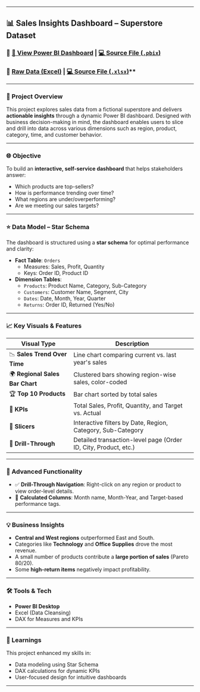 
---

## 📊 Sales Insights Dashboard – Superstore Dataset

### 🔗 [🔎 View Power BI Dashboard](#) | [💻 Source File (`.pbix`)](./SuperStore%20-%20Bi%20Dashboard.pbix)
### 🔗 [Raw Data (Excel)](#) | [💻 Source File (`.xlsx`)](./Sample%20-%20Superstore.xlsx)**
---

### 🌟 Project Overview

This project explores sales data from a fictional superstore and delivers **actionable insights** through a dynamic Power BI dashboard. Designed with business decision-making in mind, the dashboard enables users to slice and drill into data across various dimensions such as region, product, category, time, and customer behavior.

---

### 🌐 Objective

To build an **interactive, self-service dashboard** that helps stakeholders answer:

- Which products are top-sellers?
- How is performance trending over time?
- What regions are under/overperforming?
- Are we meeting our sales targets?

---

### ⭐️ Data Model – Star Schema

The dashboard is structured using a **star schema** for optimal performance and clarity:

- **Fact Table**: `Orders`
  - Measures: Sales, Profit, Quantity
  - Keys: Order ID, Product ID
- **Dimension Tables**:
  - `Products`: Product Name, Category, Sub-Category
  - `Customers`: Customer Name, Segment, City
  - `Dates`: Date, Month, Year, Quarter
  - `Returns`: Order ID, Returned (Yes/No)

---

### 📈 Key Visuals & Features

| Visual Type           | Description |
|------------------------|-------------|
| 📉 **Sales Trend Over Time** | Line chart comparing current vs. last year's sales |
| 🌍 **Regional Sales Bar Chart** | Clustered bars showing region-wise sales, color-coded |
| 🏆 **Top 10 Products** | Bar chart sorted by total sales |
| 🧭 **KPIs** | Total Sales, Profit, Quantity, and Target vs. Actual |
| 🧩 **Slicers** | Interactive filters by Date, Region, Category, Sub-Category |
| 🔎 **Drill-Through** | Detailed transaction-level page (Order ID, City, Product, etc.) |

---

### 🔔 Advanced Functionality

- ✅ **Drill-Through Navigation**: Right-click on any region or product to view order-level details.
- 🧮 **Calculated Columns**: Month name, Month-Year, and Target-based performance tags.

---

### 💡 Business Insights

- **Central and West regions** outperformed East and South.
- Categories like **Technology** and **Office Supplies** drove the most revenue.
- A small number of products contribute a **large portion of sales** (Pareto 80/20).
- Some **high-return items** negatively impact profitability.

---

### 🛠 Tools & Tech

- **Power BI Desktop**
- Excel (Data Cleansing)
- DAX for Measures and KPIs

---

### 🧠 Learnings

This project enhanced my skills in:

- Data modeling using Star Schema
- DAX calculations for dynamic KPIs
- User-focused design for intuitive dashboards

---
